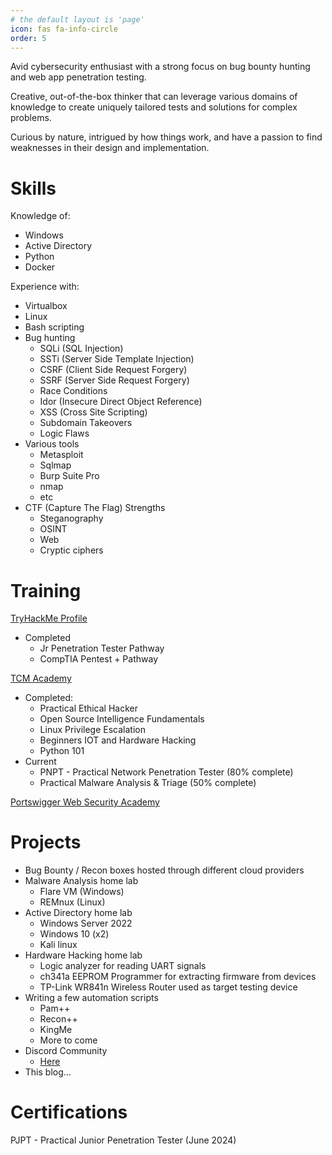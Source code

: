 ```yaml
---
# the default layout is 'page'
icon: fas fa-info-circle
order: 5
---
```




Avid cybersecurity enthusiast with a strong focus on bug bounty hunting and web app penetration testing.

Creative, out-of-the-box thinker that can leverage various domains of knowledge to create uniquely tailored tests and solutions for complex problems.

Curious by nature, intrigued by how things work, and have a passion to find weaknesses in their design and implementation.

# Skills

Knowledge of:

- Windows
- Active Directory
- Python
- Docker

Experience with:

- Virtualbox
- Linux
- Bash scripting
- Bug hunting
    - SQLi (SQL Injection)
    - SSTi (Server Side Template Injection)
    - CSRF (Client Side Request Forgery)
    - SSRF (Server Side Request Forgery)
    - Race Conditions
    - Idor (Insecure Direct Object Reference)
    - XSS (Cross Site Scripting)
    - Subdomain Takeovers
    - Logic Flaws
- Various tools
    - Metasploit
    - Sqlmap
    - Burp Suite Pro
    - nmap
    - etc
- CTF (Capture The Flag) Strengths
    - Steganography
    - OSINT
    - Web
    - Cryptic ciphers

# Training

[TryHackMe Profile](https://tryhackme.com/p/Trapnatized)

- Completed
    - Jr Penetration Tester Pathway
    - CompTIA Pentest + Pathway

[TCM Academy](https://academy.tcm-sec.com/)

- Completed:
    - Practical Ethical Hacker
    - Open Source Intelligence Fundamentals
    - Linux Privilege Escalation
    - Beginners IOT and Hardware Hacking
    - Python 101
- Current
    - PNPT - Practical Network Penetration Tester (80% complete)
    - Practical Malware Analysis & Triage (50% complete)

[Portswigger Web Security Academy](https://portswigger.net/web-security/all-topics)

# Projects

- Bug Bounty / Recon boxes hosted through different cloud providers
- Malware Analysis home lab
    - Flare VM (Windows)
    - REMnux (Linux)
- Active Directory home lab
    - Windows Server 2022
    - Windows 10 (x2)
    - Kali linux
- Hardware Hacking home lab
    - Logic analyzer for reading UART signals
    - ch341a EEPROM Programmer for extracting firmware from devices
    - TP-Link WR841n Wireless Router used as target testing device
 - Writing a few automation scripts
    - Pam++
    - Recon++
    - KingMe
    - More to come 
 - Discord Community
    - [Here](https://discord.gg/Wr8eQ6fTMZ)
 - This blog...    
 
# Certifications

PJPT - Practical Junior Penetration Tester (June 2024)





